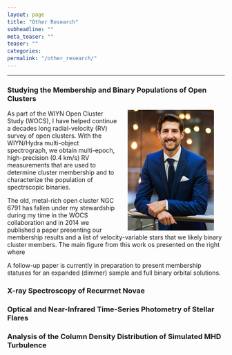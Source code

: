 ```yaml
---
layout: page
title: "Other Research"
subheadline: ""
meta_teaser: ""
teaser: ""
categories:
permalink: "/other_research/"
---
```

<hr>

### <a name='wocs'>Studying the Membership and Binary Populations of Open Clusters</a>
<img src="/local_files/aboutme.png" width="200" ALIGN="right" HSPACE="25" />
As part of the WIYN Open Cluster Study (WOCS), I have helped continue a decades long radial-velocity (RV) survey of open clusters. With the WIYN/Hydra multi-object spectrograph, we obtain multi-epoch, high-precision (0.4 km/s) RV measurements that are used to determine cluster membership and to characterize the population of spectrscopic binaries. 

The old, metal-rich open cluster NGC 6791 has fallen under my stewardship during my time in the WOCS collaboration and in 2014 we published a paper presenting our membership results and a list of velocity-variable stars that we likely binary cluster members. The main figure from this work os presented on the right where 



A follow-up paper is currently in preparation to present membership statuses for an expanded (dimmer) sample and full binary orbital solutions. 

### <a name='xspec'>X-ray Spectroscopy of Recurrnet Novae</a>

### <a name='flares'>Optical and Near-Infrared Time-Series Photometry of Stellar Flares</a>

### <a name='tsallis'>Analysis of the Column Density Distribution of Simulated MHD Turbulence</a>
